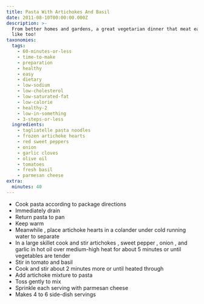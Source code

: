 ```yaml
---
title: Pasta With Artichokes And Basil
date: 2011-08-10T00:00:00.000Z
description: >-
  From better homes and gardens, a great vegetarian dinner that meat eaters will
  like too!
taxonomies:
  tags:
    - 60-minutes-or-less
    - time-to-make
    - preparation
    - healthy
    - easy
    - dietary
    - low-sodium
    - low-cholesterol
    - low-saturated-fat
    - low-calorie
    - healthy-2
    - low-in-something
    - 3-steps-or-less
  ingredients:
    - tagliatelle pasta noodles
    - frozen artichoke hearts
    - red sweet peppers
    - onion
    - garlic cloves
    - olive oil
    - tomatoes
    - fresh basil
    - parmesan cheese
extra:
  minutes: 40
---
```

 - Cook pasta according to package directions
 - Immediately drain
 - Return pasta to pan
 - Keep warm
 - Meanwhile , place artichoke hearts in a colander under cold running water to separate
 - In a large skillet cook and stir artichokes , sweet pepper , onion , and garlic in hot oil over medium-high heat for about 5 minutes or until vegetables are tender
 - Stir in tomato and basil
 - Cook and stir about 2 minutes more or until heated through
 - Add artichoke mixture to pasta
 - Toss gently to mix
 - Sprinkle each serving with parmesan cheese
 - Makes 4 to 6 side-dish servings
